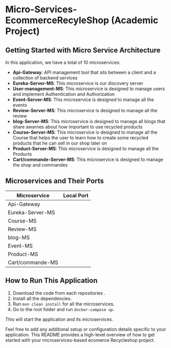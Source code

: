 # Micro-Services-EcommerceRecyleShop (Academic Project)

## Getting Started with Micro Service Architecture

In this application, we have a total of 10 microservices:

- **Api-Gateway**: API management tool that sits between a client and a collection of backend services
- **Eureka-Server-MS**: This microservice is our discovery server
- **User-management-MS**: This microservice is designed to manage users and implement Authentication and Authorization
- **Event-Server-MS**: This microservice is designed to manage all the events 
- **Review-Server-MS**: This microservice is designed to manage all the review
- **blog-Server-MS**: This microservice is designed to manage all blogs that share awarnes about how important to use recycled products
- **Course-Server-MS**: This microservice is designed to manage all the Course that helps the user to learn how to create some recycled products that he can sell in our shop later on
- **Product-Server-MS**: This microservice is designed to manage all the Products
- **Cart/commande-Server-MS**: This microservice is designed to manage the shop and commandes

## Microservices and Their Ports

| Microservice         | Local Port |
|----------------------|------------|
| Api-Gateway          |        |
| Eureka-Server-MS     |        |
| Course-MS            |        |
| Review-MS            |        |
| blog-MS              |        |
| Event-MS             |        |
| Product-MS           |        |
| Cart/commande-MS     |        |

## How to Run This Application

1. Download the code from each repositories .
2. Install all the dependencies.
3. Run `mvn clean install` for all the microservices.
4. Go to the root folder and run `docker-compose up`.

This will start the application and its microservices.

Feel free to add any additional setup or configuration details specific to your application. This README provides a high-level overview of how to get started with your microservices-based ecomerce Recycleshop project.
